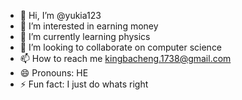 - 👋 Hi, I’m @yukia123
- 👀 I’m interested in earning money
- 🌱 I’m currently learning physics
- 💞️ I’m looking to collaborate on computer science
- 📫 How to reach me kingbacheng.1738@gmail.com
- 😄 Pronouns: HE
- ⚡ Fun fact: I just do whats right 

<!---
yukia123/yukia123 is a ✨ special ✨ repository because its `README.md` (this file) appears on your GitHub profile.
You can click the Preview link to take a look at your changes.
--->
